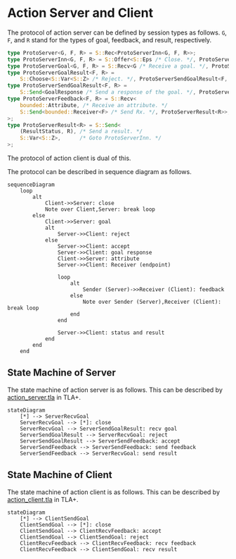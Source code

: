 # Action Server and Client

The protocol of action server can be defined by session types as follows.
`G`, `F`, and `R` stand for the types of goal, feedback, and result, respectively.

```rust
type ProtoServer<G, F, R> = S::Rec<ProtoServerInn<G, F, R>>;
type ProtoServerInn<G, F, R> = S::Offer<S::Eps /* Close. */, ProtoServerGoal<G, F, R>>;
type ProtoServerGoal<G, F, R> = S::Recv<G /* Receive a goal. */, ProtoServerGoalResult<F, R>>;
type ProtoServerGoalResult<F, R> =
    S::Choose<S::Var<S::Z> /* Reject. */, ProtoServerSendGoalResult<F, R> /* Accept. */>;
type ProtoServerSendGoalResult<F, R> =
    S::Send<GoalResponse /* Send a response of the goal. */, ProtoServerFeedback<F, R>>;
type ProtoServerFeedback<F, R> = S::Recv<
    bounded::Attribute, /* Receive an attribute. */
    S::Send<bounded::Receiver<F> /* Send Rx. */, ProtoServerResult<R>>,
>;
type ProtoServerResult<R> = S::Send<
    (ResultStatus, R), /* Send a result. */
    S::Var<S::Z>,      /* Goto ProtoServerInn. */
>;
```

The protocol of action client is dual of this.

The protocol can be described in sequence diagram as follows.

```mermaid
sequenceDiagram
    loop
        alt
            Client->>Server: close
            Note over Client,Server: break loop
        else
            Client->>Server: goal
            alt
                Server->>Client: reject
            else
                Server->>Client: accept
                Server->>Client: goal response
                Client->>Server: attribute
                Server->>Client: Receiver (endpoint)

                loop
                    alt
                        Sender (Server)->>Receiver (Client): feedback
                    else
                        Note over Sender (Server),Receiver (Client): break loop
                    end
                end

                Server->>Client: status and result
            end
        end
    end
```

## State Machine of Server

The state machine of action server is as follows.
This can be described by [action_server.tla](./action_server.tla) in TLA+.

```mermaid
stateDiagram
    [*] --> ServerRecvGoal
    ServerRecvGoal --> [*]: close
    ServerRecvGoal --> ServerSendGoalResult: recv goal
    ServerSendGoalResult --> ServerRecvGoal: reject
    ServerSendGoalResult --> ServerSendFeedback: accept
    ServerSendFeedback --> ServerSendFeedback: send feedback
    ServerSendFeedback --> ServerRecvGoal: send result
```

## State Machine of Client

The state machine of action client is as follows.
This can be described by [action_client.tla](./action_client.tla) in TLA+.

```mermaid
stateDiagram
    [*] --> ClientSendGoal
    ClientSendGoal --> [*]: close
    ClientSendGoal --> ClientRecvFeedback: accept
    ClientSendGoal --> ClientSendGoal: reject
    ClientRecvFeedback --> ClientRecvFeedback: recv feedback
    ClientRecvFeedback --> ClientSendGoal: recv result
```
